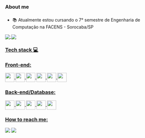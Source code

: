 ### About me <h3>
- 📚 Atualmente estou cursando o 7° semestre de Engenharia de Computação na FACENS - Sorocaba/SP
<div>
  <a href="https://github.com/AlexanderPoliser">
  <img align="center" src="https://github-readme-stats.vercel.app/api?username=AlexanderPoliser&show_icons=true&count_private=true">
  <img align="center" src="https://github-readme-stats.vercel.app/api/top-langs/?username=AlexanderPoliser">
</div>
<h3>Tech stack 💻</h3>
<h3>Front-end:</h3>
<div>
  <img align="center" height="30" widht="40" src="https://cdn.jsdelivr.net/gh/devicons/devicon/icons/html5/html5-original.svg" />
  <img align="center" height="30" widht="40" src="https://cdn.jsdelivr.net/gh/devicons/devicon/icons/css3/css3-original.svg" />
  <img align="center" height="30" widht="40" src="https://cdn.jsdelivr.net/gh/devicons/devicon/icons/javascript/javascript-original.svg" />
  <img align="center" height="30" widht="40" src="https://cdn.jsdelivr.net/gh/devicons/devicon/icons/typescript/typescript-original.svg" /> 
  <img align="center" height="30" widht="40" src="https://cdn.jsdelivr.net/gh/devicons/devicon/icons/react/react-original.svg" /> 
  <img align="center" height="30" widht="40" src="https://cdn.jsdelivr.net/gh/devicons/devicon/icons/angularjs/angularjs-original.svg" />
</div>
  <h3>Back-end/Database:</h3>
  <div>
    <img align="center" height="30" widht="40" src="https://cdn.jsdelivr.net/gh/devicons/devicon/icons/nodejs/nodejs-plain.svg" />
    <img align="center" height="30" widht="40" src="https://cdn.jsdelivr.net/gh/devicons/devicon/icons/spring/spring-original.svg" />
    <img align="center" height="30" widht="40" src="https://cdn.jsdelivr.net/gh/devicons/devicon/icons/firebase/firebase-plain.svg" />
    <img align="center" height="30" widht="40" src="https://cdn.jsdelivr.net/gh/devicons/devicon/icons/mysql/mysql-original.svg" />
    <img align="center" height="30" widht="40" src="https://cdn.jsdelivr.net/gh/devicons/devicon/icons/mongodb/mongodb-original.svg" />
  </div>
 <h3>How to reach me:</h3>
<div>
  <a href="https://www.linkedin.com/in/alexander-poliser-8a4aa91a3/" target="_blank"><img src="https://img.shields.io/badge/LinkedIn-0077B5?style=for-the-badge&logo=linkedin&logoColor=white"></a>
  <a href="mailto:alexanderpoliser@gmail.com" target="_blank"><img src="https://img.shields.io/badge/Gmail-D14836?style=for-the-badge&logo=gmail&logoColor=white"></a>
</div>
